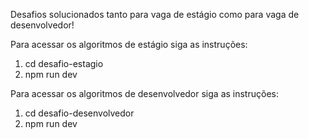 Desafios solucionados tanto para vaga de estágio como para vaga de desenvolvedor!

Para acessar os algoritmos de estágio siga as instruções:

1. cd desafio-estagio
2. npm run dev

Para acessar os algoritmos de desenvolvedor siga as instruções:

1. cd desafio-desenvolvedor
2. npm run dev
